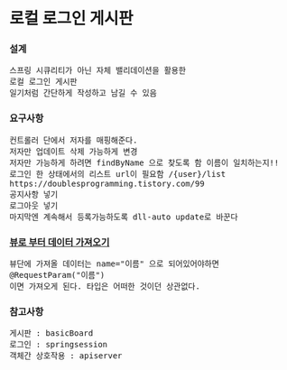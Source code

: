<h1>로컬 로그인 게시판</h1>

<h3>설계</h3>
<pre>
스프링 시큐리티가 아닌 자체 밸리데이션을 활용한
로컬 로그인 게시판
일기처럼 간단하게 작성하고 남길 수 있음
</pre>

<h3>요구사항</h3>
<pre>
컨트롤러 단에서 저자를 매핑해준다.
저자만 업데이트 삭제 가능하게 변경
저자만 가능하게 하려면 findByName 으로 찾도록 함 이름이 일치하는지!!
로그인 한 상태에서의 리스트 url이 필요함 /{user}/list
https://doublesprogramming.tistory.com/99
공지사항 넣기
로그아웃 넣기
마지막엔 계속해서 등록가능하도록 dll-auto update로 바꾼다
</pre>

<h3><u>뷰로 부터 데이터 가져오기</u></h3>
<pre>
뷰단에 가져올 데이터는 name="이름" 으로 되어있어야하면
@RequestParam("이름")
이면 가져오게 된다. 타입은 어떠한 것이던 상관없다.
</pre>

<h3>참고사항</h3>
<pre>
게시판 : basicBoard
로그인 : springsession
객체간 상호작용 : apiserver
</pre>
